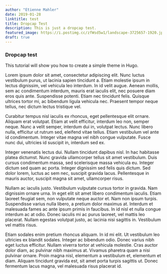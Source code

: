```yaml
---
author: "Etienne Mahler"
date: 2019-01-28
linktitle: test
title: Dropcap Test
description: This is just a dropcap test.
featured_image: https://i.postimg.cc/zfWsd5w1/landscape-3725657-1920.jpg
draft: true
---
```


### Dropcap test

<span class="firstcharacter">T</span>his tutorial will show you how to create a simple theme in Hugo.

<!--more-->

<span class="firstcharacter">L</span>orem ipsum dolor sit amet, consectetur adipiscing elit. Nunc luctus vestibulum purus, ut lacinia sapien tincidunt a. Etiam molestie ipsum in lectus dignissim, vel vehicula leo interdum. In id velit augue. Aenean mollis, sem ac condimentum interdum, mauris erat iaculis elit, nec posuere diam eros quis ante. Suspendisse potenti. Etiam nec tincidunt felis. Quisque ultrices tortor mi, ac bibendum ligula vehicula nec. Praesent tempor neque tellus, nec dictum lectus tristique vel.

Curabitur tempus nisl iaculis ex rhoncus, eget pellentesque elit ornare. Aliquam erat volutpat. Etiam at velit efficitur, interdum leo non, semper neque. Nunc a velit semper, interdum dui in, volutpat lectus. Nunc libero nulla, efficitur ut rutrum sed, eleifend vitae tellus. Etiam vestibulum vel ante id condimentum. Integer vitae magna vel nibh congue vulputate. Fusce nunc dui, ultricies id suscipit in, interdum sed ex.

Integer venenatis lectus dui. Nullam tincidunt dapibus nisl. In hac habitasse platea dictumst. Nunc gravida ullamcorper tellus sit amet vestibulum. Duis cursus condimentum massa, sed scelerisque massa vehicula eu. Integer dictum sed quam ac porta. Integer dignissim sed felis quis dictum. Sed dolor lorem, luctus ac sem nec, suscipit gravida lacus. Pellentesque in mauris auctor, suscipit magna sit amet, ullamcorper risus.

Nullam ac iaculis justo. Vestibulum vulputate cursus tortor in gravida. Nam dignissim ornare urna. In eget elit sit amet libero condimentum iaculis. Etiam laoreet feugiat sem, non vulputate neque auctor et. Nam non ipsum turpis. Suspendisse varius nulla libero, a pretium dolor maximus at. Interdum et malesuada fames ac ante ipsum primis in faucibus. In id nisl et nulla congue interdum ac at odio. Donec iaculis mi ac purus laoreet, vel mattis leo placerat. Nullam egestas volutpat justo, ac lacinia nisi sagittis in. Vestibulum vel mattis risus.

Etiam sodales enim pretium rhoncus aliquam. In id mi elit. Ut vestibulum leo ultricies ex blandit sodales. Integer ac bibendum odio. Donec varius nibh eget luctus efficitur. Nullam viverra tortor at vehicula molestie. Cras auctor dolor diam, ac pulvinar nibh maximus at. Vivamus pharetra quam a nisi pulvinar ornare. Proin magna nisl, elementum a vestibulum et, elementum et diam. Aliquam tincidunt gravida est, sit amet porta turpis sagittis ut. Donec fermentum lacus magna, vel malesuada risus placerat id.
